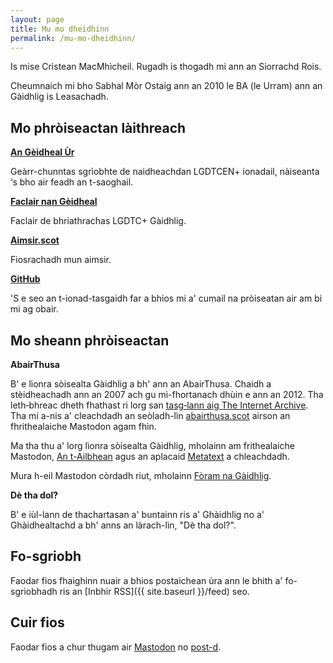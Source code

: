 ```yaml
---
layout: page
title: Mu mo dheidhinn
permalink: /mu-mo-dheidhinn/
---
```


Is mise Crìstean MacMhìcheil. Rugadh is thogadh mi ann an Siorrachd Rois.

Cheumnaich mi bho Sabhal Mòr Ostaig ann an 2010 le BA (le Urram) ann an Gàidhlig is Leasachadh.

## Mo phròiseactan làithreach

**[An Gèidheal Ùr](https://angeidhealur.scot/)**

Geàrr-chunntas sgrìobhte de naidheachdan LGDTCEN+ ionadail, nàiseanta ‘s bho air feadh an t-saoghail.

**[Faclair nan Gèidheal](https://faclair.lgbt/)**

Faclair de bhriathrachas LGDTC+ Gàidhlig.

**[Aimsir.scot](https://aimsir.scot/)**

Fiosrachadh mun aimsir.

**[GitHub](https://github.com/angeidheal)**

'S e seo an t-ionad-tasgaidh far a bhios mi a' cumail na pròiseatan air am bi mi ag obair.

## Mo sheann phròiseactan

**AbairThusa**

B' e lìonra sòisealta Gàidhlig a bh' ann an AbairThusa. Chaidh a stèidheachadh ann an 2007 ach gu mì-fhortanach dhùin e ann an 2012. Tha leth‑bhreac dheth fhathast ri lorg san [tasg‑lann aig The Internet Archive](https://web.archive.org/web/20090205170058/http://abairthusa.ning.com/). Tha mi a-nis a' cleachdadh an seòladh-lìn [abairthusa.scot](https://abairthusa.scot/) airson an fhrithealaiche Mastodon agam fhìn.

Ma tha thu a' lorg lìonra sòisealta Gàidhlig, mholainn am frithealaiche Mastodon, [An t-Ailbhean](https://ailbhean.co-shaoghal.net/explore) agus an aplacaid [Metatext](https://apps.apple.com/us/app/metatext/id1523996615) a chleachdadh.

Mura h-eil Mastodon còrdadh riut, mholainn [Fòram na Gàidhlig](https://www.foramnagaidhlig.net/foram/index.php).

**Dè tha dol?**

B' e iùl-lann de thachartasan a' buntainn ris a' Ghàidhlig no a' Ghàidhealtachd a bh' anns an làrach-lìn, "Dè tha dol?".

## Fo-sgriobh

Faodar fios fhaighinn nuair a bhios postaichean ùra ann le bhith a' fo-sgrìobhadh ris an [Inbhir RSS]({{ site.baseurl }}/feed) seo.

## Cuir fios

Faodar fios a chur thugam air <a rel="me" href="{{ site.mastodon }}" target="_blank">Mastodon</a> no [post-d](mailto:fios@criomagan.scot).
